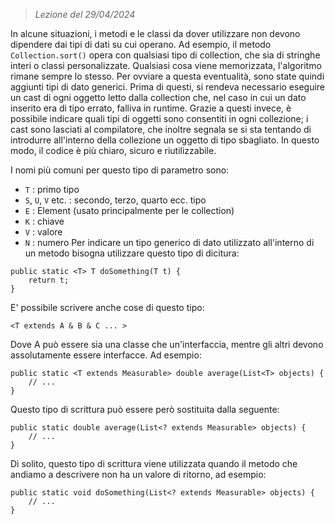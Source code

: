  > *Lezione del 29/04/2024*

In alcune situazioni, i metodi e le classi da dover utilizzare non devono dipendere dai tipi di dati su cui operano. Ad esempio, il metodo `Collection.sort()` opera con qualsiasi tipo di collection, che sia di stringhe interi o classi personalizzate. Qualsiasi cosa viene memorizzata, l'algoritmo rimane sempre lo stesso.
Per ovviare a questa eventualità, sono state quindi aggiunti tipi di dato generici.
Prima di questi, si rendeva necessario eseguire un cast di ogni oggetto letto dalla collection che, nel caso in cui un dato inserito era di tipo errato, falliva in runtime. 
Grazie a questi invece, è possibile indicare quali tipi di oggetti sono consentiti in ogni collezione; i cast sono lasciati al compilatore, che inoltre segnala se si sta tentando di introdurre all'interno della collezione un oggetto di tipo sbagliato. In questo modo, il codice è più chiaro, sicuro e riutilizzabile.

I nomi più comuni per questo tipo di parametro sono:
- `T` : primo tipo
- `S`, `U`, `V` etc. : secondo, terzo, quarto ecc. tipo
- `E` : Element (usato principalmente per le collection)
- `K` : chiave
- `V` : valore
- `N` : numero
Per indicare un tipo generico di dato utilizzato all'interno di un metodo bisogna utilizzare questo tipo di dicitura:
```
public static <T> T doSomething(T t) {
    return t;
}
```
E' possibile scrivere anche cose di questo tipo:
```
<T extends A & B & C ... >
```
Dove A può essere sia una classe che un'interfaccia, mentre gli altri devono assolutamente essere interfacce.
Ad esempio:
```
public static <T extends Measurable> double average(List<T> objects) {
    // ...
}
```
Questo tipo di scrittura può essere però sostituita dalla seguente:
```
public static double average(List<? extends Measurable> objects) {
    // ...
}
```
Di solito, questo tipo di scrittura viene utilizzata quando il metodo che andiamo a descrivere non ha un valore di ritorno, ad esempio:
```
public static void doSomething(List<? extends Measurable> objects) {
    // ...
}
```
